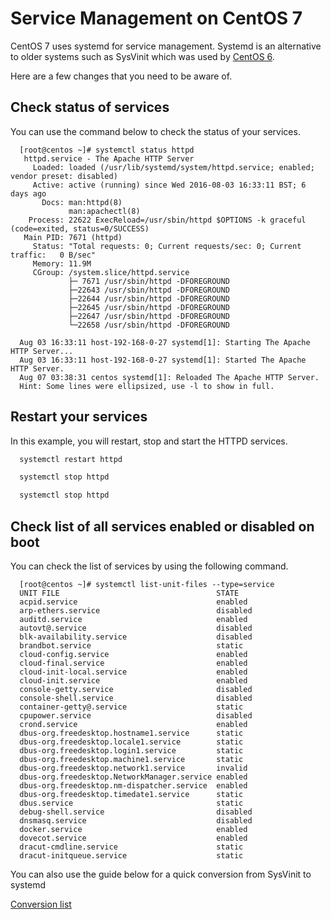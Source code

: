 # Service Management on CentOS 7

CentOS 7 uses systemd for service management. Systemd is an alternative to older systems such as SysVinit which was used by [CentOS 6](operatingsystems/linux/basics/services_centos6.html).

Here are a few changes that you need to be aware of.


## Check status of services

You can use the command below to check the status of your services.

```console
  [root@centos ~]# systemctl status httpd
   httpd.service - The Apache HTTP Server
     Loaded: loaded (/usr/lib/systemd/system/httpd.service; enabled; vendor preset: disabled)
     Active: active (running) since Wed 2016-08-03 16:33:11 BST; 6 days ago
       Docs: man:httpd(8)
             man:apachectl(8)
    Process: 22622 ExecReload=/usr/sbin/httpd $OPTIONS -k graceful (code=exited, status=0/SUCCESS)
   Main PID: 7671 (httpd)
     Status: "Total requests: 0; Current requests/sec: 0; Current traffic:   0 B/sec"
     Memory: 11.9M
     CGroup: /system.slice/httpd.service
             ├─ 7671 /usr/sbin/httpd -DFOREGROUND
             ├─22643 /usr/sbin/httpd -DFOREGROUND
             ├─22644 /usr/sbin/httpd -DFOREGROUND
             ├─22645 /usr/sbin/httpd -DFOREGROUND
             ├─22647 /usr/sbin/httpd -DFOREGROUND
             └─22658 /usr/sbin/httpd -DFOREGROUND

  Aug 03 16:33:11 host-192-168-0-27 systemd[1]: Starting The Apache HTTP Server...
  Aug 03 16:33:11 host-192-168-0-27 systemd[1]: Started The Apache HTTP Server.
  Aug 07 03:38:31 centos systemd[1]: Reloaded The Apache HTTP Server.
  Hint: Some lines were ellipsized, use -l to show in full.
```


## Restart your services

In this example, you will restart, stop and start the HTTPD services.

```bash
  systemctl restart httpd
```

```bash
  systemctl stop httpd
```

```bash
  systemctl stop httpd
```


## Check list of all services enabled or disabled on boot

You can check the list of services by using the following command.

```console
  [root@centos ~]# systemctl list-unit-files --type=service
  UNIT FILE                                   STATE   
  acpid.service                               enabled
  arp-ethers.service                          disabled
  auditd.service                              enabled
  autovt@.service                             disabled
  blk-availability.service                    disabled
  brandbot.service                            static  
  cloud-config.service                        enabled
  cloud-final.service                         enabled
  cloud-init-local.service                    enabled
  cloud-init.service                          enabled
  console-getty.service                       disabled
  console-shell.service                       disabled
  container-getty@.service                    static  
  cpupower.service                            disabled
  crond.service                               enabled
  dbus-org.freedesktop.hostname1.service      static  
  dbus-org.freedesktop.locale1.service        static  
  dbus-org.freedesktop.login1.service         static  
  dbus-org.freedesktop.machine1.service       static  
  dbus-org.freedesktop.network1.service       invalid
  dbus-org.freedesktop.NetworkManager.service enabled
  dbus-org.freedesktop.nm-dispatcher.service  enabled
  dbus-org.freedesktop.timedate1.service      static  
  dbus.service                                static  
  debug-shell.service                         disabled
  dnsmasq.service                             disabled
  docker.service                              enabled
  dovecot.service                             enabled
  dracut-cmdline.service                      static  
  dracut-initqueue.service                    static  
```


You can also use the guide below for a quick conversion from SysVinit to systemd

[Conversion list](https://fedoraproject.org/wiki/SysVinit_to_Systemd_Cheatsheet)

